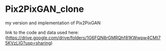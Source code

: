 # Pix2PixGAN_clone
my version and implementation of Pix2PixGAN

link to the code and data used here: (https://drive.google.com/drive/folders/1G6FQN8rGMRQhf81KWwpw4CMt75KVzLIG?usp=sharing)
